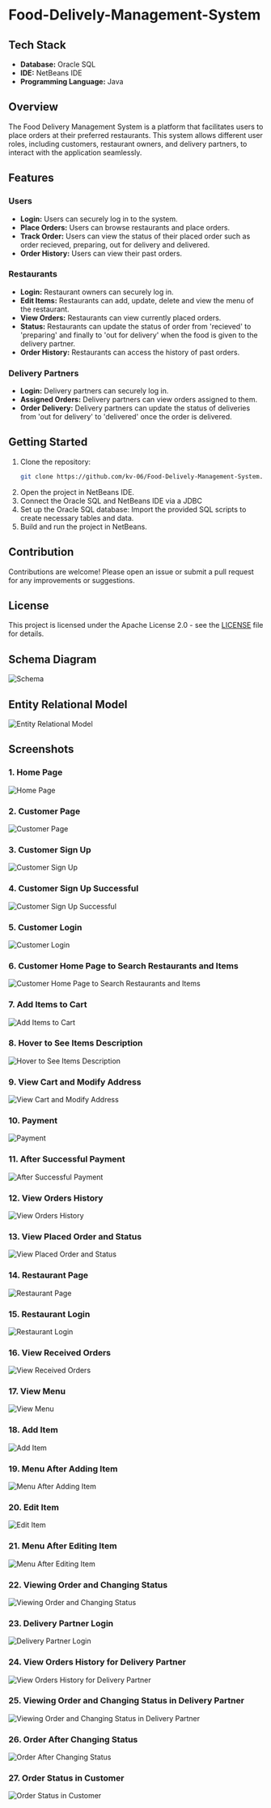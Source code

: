 # Food-Delively-Management-System

## Tech Stack
- **Database:** Oracle SQL
- **IDE:** NetBeans IDE
- **Programming Language:** Java

## Overview
The Food Delivery Management System is a platform that facilitates users to place orders at their preferred restaurants. This system allows different user roles, including customers, restaurant owners, and delivery partners, to interact with the application seamlessly.

## Features

### Users
- **Login:** Users can securely log in to the system.
- **Place Orders:** Users can browse restaurants and place orders.
- **Track Order:** Users can view the status of their placed order such as order recieved, preparing, out for delivery and delivered.
- **Order History:** Users can view their past orders.

### Restaurants
- **Login:** Restaurant owners can securely log in.
- **Edit Items:** Restaurants can add, update, delete and view the menu of the restaurant.
- **View Orders:** Restaurants can view currently placed orders.
- **Status:** Restaurants can update the status of order from 'recieved' to 'preparing' and finally to 'out for delivery' when the food is given to the delivery partner.
- **Order History:** Restaurants can access the history of past orders.

### Delivery Partners
- **Login:** Delivery partners can securely log in.
- **Assigned Orders:** Delivery partners can view orders assigned to them.
- **Order Delivery:** Delivery partners can update the status of deliveries from 'out for delivery' to 'delivered' once the order is delivered.

## Getting Started
1. Clone the repository:
   ```bash
   git clone https://github.com/kv-06/Food-Delively-Management-System.git
2. Open the project in NetBeans IDE.
3. Connect the Oracle SQL and NetBeans IDE via a JDBC
4. Set up the Oracle SQL database: Import the provided SQL scripts to create necessary tables and data.
5. Build and run the project in NetBeans.

## Contribution
Contributions are welcome! Please open an issue or submit a pull request for any improvements or suggestions.

## License
This project is licensed under the Apache License 2.0 - see the [LICENSE](LICENSE) file for details.

## Schema Diagram
![Schema](database/schema.png)

## Entity Relational Model
![Entity Relational Model](database/er_model.png)

## Screenshots

### 1. Home Page
![Home Page](screenshots/Home_Page.png)

### 2. Customer Page
![Customer Page](screenshots/Customer_Page.png)

### 3. Customer Sign Up
![Customer Sign Up](screenshots/Customer_Sign_Up.png)

### 4. Customer Sign Up Successful
![Customer Sign Up Successful](screenshots/Customer_Sign_Up_sucessful.png)

### 5. Customer Login
![Customer Login](screenshots/Customer_Login.png)

### 6. Customer Home Page to Search Restaurants and Items
![Customer Home Page to Search Restaurants and Items](screenshots/Customer_Home_Page_to_Search_Restaurants_and_Items.png)

### 7. Add Items to Cart
![Add Items to Cart](screenshots/Add_items_to_cart.png)

### 8. Hover to See Items Description
![Hover to See Items Description](screenshots/Hover_to_See_Items_Description.png)

### 9. View Cart and Modify Address
![View Cart and Modify Address](screenshots/View_Cart_and_Modify_Address.png)

### 10. Payment
![Payment](screenshots/Payment.png)

### 11. After Successful Payment
![After Successful Payment](screenshots/After_Successful_Payment.png)

### 12. View Orders History
![View Orders History](screenshots/View_Orders_History.png)

### 13. View Placed Order and Status
![View Placed Order and Status](screenshots/View_Placed_Order_and_Status.png)

### 14. Restaurant Page
![Restaurant Page](screenshots/Restaurant_Page.png)

### 15. Restaurant Login
![Restaurant Login](screenshots/Restaurant_Login.png)

### 16. View Received Orders
![View Received Orders](screenshots/View_Received_Orders.png)

### 17. View Menu
![View Menu](screenshots/View_Menu.png)

### 18. Add Item
![Add Item](screenshots/Add_Item.png)

### 19. Menu After Adding Item
![Menu After Adding Item](screenshots/Menu_After_Adding_Item.png)

### 20. Edit Item
![Edit Item](screenshots/Edit_Item.png)

### 21. Menu After Editing Item
![Menu After Editing Item](screenshots/Menu_After_Editing_Item.png)

### 22. Viewing Order and Changing Status
![Viewing Order and Changing Status](screenshots/Viewing_Order_and_Changing_Status.png)

### 23. Delivery Partner Login
![Delivery Partner Login](screenshots/Delivery_Partner_Login.png)

### 24. View Orders History for Delivery Partner
![View Orders History for Delivery Partner](screenshots/View_Orders_History_for_Delivery_Partner.png)

### 25. Viewing Order and Changing Status in Delivery Partner
![Viewing Order and Changing Status in Delivery Partner](screenshots/Viewing_Order_and_Changing_Status_in_Delivery_Partner.png)

### 26. Order After Changing Status
![Order After Changing Status](screenshots/Order_After_Changing_Status.png)

### 27. Order Status in Customer
![Order Status in Customer](screenshots/Order_Status_in_Customer.png)





